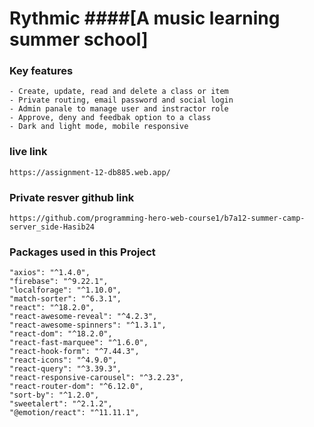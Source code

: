 # Rythmic ####[A music learning summer school]

### Key features 
    - Create, update, read and delete a class or item
    - Private routing, email password and social login
    - Admin panale to manage user and instractor role
    - Approve, deny and feedbak option to a class
    - Dark and light mode, mobile responsive  

### live link 
    https://assignment-12-db885.web.app/


### Private resver github link 
    https://github.com/programming-hero-web-course1/b7a12-summer-camp-server_side-Hasib24


### Packages used in this Project
    "axios": "^1.4.0",
    "firebase": "^9.22.1",
    "localforage": "^1.10.0",
    "match-sorter": "^6.3.1",
    "react": "^18.2.0",
    "react-awesome-reveal": "^4.2.3",
    "react-awesome-spinners": "^1.3.1",
    "react-dom": "^18.2.0",
    "react-fast-marquee": "^1.6.0",
    "react-hook-form": "^7.44.3",
    "react-icons": "^4.9.0",
    "react-query": "^3.39.3",
    "react-responsive-carousel": "^3.2.23",
    "react-router-dom": "^6.12.0",
    "sort-by": "^1.2.0",
    "sweetalert": "^2.1.2",
    "@emotion/react": "^11.11.1",